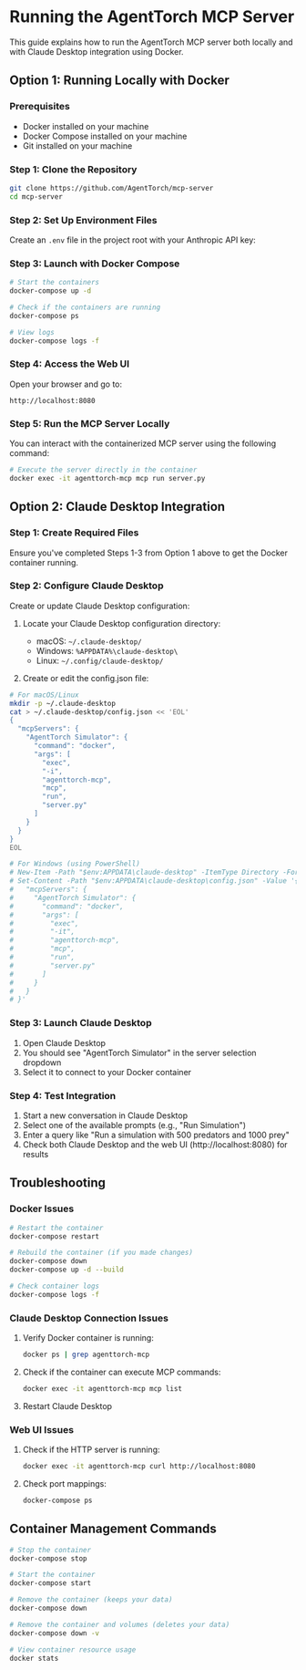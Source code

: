 # Running the AgentTorch MCP Server

This guide explains how to run the AgentTorch MCP server both locally and with Claude Desktop integration using Docker.

## Option 1: Running Locally with Docker

### Prerequisites
- Docker installed on your machine
- Docker Compose installed on your machine
- Git installed on your machine

### Step 1: Clone the Repository
```bash
git clone https://github.com/AgentTorch/mcp-server
cd mcp-server
```

### Step 2: Set Up Environment Files
Create an `.env` file in the project root with your Anthropic API key:

### Step 3: Launch with Docker Compose
```bash
# Start the containers
docker-compose up -d

# Check if the containers are running
docker-compose ps

# View logs
docker-compose logs -f
```

### Step 4: Access the Web UI
Open your browser and go to:
```
http://localhost:8080
```

### Step 5: Run the MCP Server Locally
You can interact with the containerized MCP server using the following command:
```bash
# Execute the server directly in the container
docker exec -it agenttorch-mcp mcp run server.py
```

## Option 2: Claude Desktop Integration

### Step 1: Create Required Files
Ensure you've completed Steps 1-3 from Option 1 above to get the Docker container running.

### Step 2: Configure Claude Desktop
Create or update Claude Desktop configuration:

1. Locate your Claude Desktop configuration directory:
   - macOS: `~/.claude-desktop/`
   - Windows: `%APPDATA%\claude-desktop\`
   - Linux: `~/.config/claude-desktop/`

2. Create or edit the config.json file:
```bash
# For macOS/Linux
mkdir -p ~/.claude-desktop
cat > ~/.claude-desktop/config.json << 'EOL'
{
  "mcpServers": {
    "AgentTorch Simulator": {
      "command": "docker",
      "args": [
        "exec",
        "-i",
        "agenttorch-mcp",
        "mcp",
        "run",
        "server.py"
      ]
    }
  }
}
EOL

# For Windows (using PowerShell)
# New-Item -Path "$env:APPDATA\claude-desktop" -ItemType Directory -Force
# Set-Content -Path "$env:APPDATA\claude-desktop\config.json" -Value '{
#   "mcpServers": {
#     "AgentTorch Simulator": {
#       "command": "docker",
#       "args": [
#         "exec",
#         "-it",
#         "agenttorch-mcp",
#         "mcp",
#         "run",
#         "server.py"
#       ]
#     }
#   }
# }'
```

### Step 3: Launch Claude Desktop
1. Open Claude Desktop
2. You should see "AgentTorch Simulator" in the server selection dropdown
3. Select it to connect to your Docker container

### Step 4: Test Integration
1. Start a new conversation in Claude Desktop
2. Select one of the available prompts (e.g., "Run Simulation")
3. Enter a query like "Run a simulation with 500 predators and 1000 prey"
4. Check both Claude Desktop and the web UI (http://localhost:8080) for results

## Troubleshooting

### Docker Issues
```bash
# Restart the container
docker-compose restart

# Rebuild the container (if you made changes)
docker-compose down
docker-compose up -d --build

# Check container logs
docker-compose logs -f
```

### Claude Desktop Connection Issues
1. Verify Docker container is running:
   ```bash
   docker ps | grep agenttorch-mcp
   ```

2. Check if the container can execute MCP commands:
   ```bash
   docker exec -it agenttorch-mcp mcp list
   ```

3. Restart Claude Desktop

### Web UI Issues
1. Check if the HTTP server is running:
   ```bash
   docker exec -it agenttorch-mcp curl http://localhost:8080
   ```

2. Check port mappings:
   ```bash
   docker-compose ps
   ```

## Container Management Commands

```bash
# Stop the container
docker-compose stop

# Start the container
docker-compose start

# Remove the container (keeps your data)
docker-compose down

# Remove the container and volumes (deletes your data)
docker-compose down -v

# View container resource usage
docker stats
```